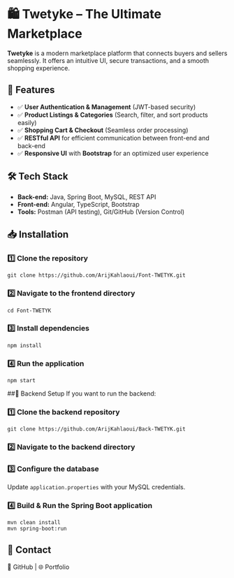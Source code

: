 # 🛍️ Twetyke – The Ultimate Marketplace  

**Twetyke** is a modern marketplace platform that connects buyers and sellers seamlessly. It offers an intuitive UI, secure transactions, and a smooth shopping experience.

## 🚀 Features  
- ✅ **User Authentication & Management** (JWT-based security)  
- ✅ **Product Listings & Categories** (Search, filter, and sort products easily)  
- ✅ **Shopping Cart & Checkout** (Seamless order processing)  
- ✅ **RESTful API** for efficient communication between front-end and back-end  
- ✅ **Responsive UI** with **Bootstrap** for an optimized user experience  

## 🛠 Tech Stack  
- **Back-end:** Java, Spring Boot, MySQL, REST API  
- **Front-end:** Angular, TypeScript, Bootstrap  
- **Tools:** Postman (API testing), Git/GitHub (Version Control)  

## 📥 Installation  

### 1️⃣ Clone the repository  
```
git clone https://github.com/ArijKahlaoui/Font-TWETYK.git
```
### 2️⃣ Navigate to the frontend directory
```
cd Font-TWETYK
```
### 3️⃣ Install dependencies
```
npm install
```
### 4️⃣ Run the application
```
npm start
```
##🔧 Backend Setup
If you want to run the backend:
### 1️⃣ Clone the backend repository
```
git clone https://github.com/ArijKahlaoui/Back-TWETYK.git
```
### 2️⃣ Navigate to the backend directory
### 3️⃣ Configure the database
Update `application.properties` with your MySQL credentials.
### 4️⃣ Build & Run the Spring Boot application
```
mvn clean install  
mvn spring-boot:run
```

## 📧 Contact
🔗 GitHub | 🌐 Portfolio

